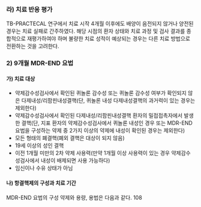 ### 라) 치료 반응 평가
TB-PRACTECAL 연구에서 치료 시작 4개월 이후에도 배양이 음전되지 않거나 양전된 경우는 치료 실패로 간주하였다. 해당 시점의 환자 상태와 치료 과정 및 검사 결과를 종합적으로 재평가하여야 하며 불량한 치료 성적이 예상되는 경우는 다른 치료 방법으로 전환하는 것을 고려한다.

### 2) 9개월 MDR-END 요법
#### 가) 치료 대상
* 약제감수성검사에서 확인된 퀴놀론 감수성 또는 퀴놀론 감수성 여부가 확인되지 않은 다제내성/리팜핀내성결핵(단, 퀴놀론 내성 다제내성결핵의 과거력이 있는 경우는 제외한다)
* 약제감수성검사에서 확인된 다제내성/리팜핀내성결핵 환자의 밀접접촉자에서 발생한 결핵(단, 지표 환자의 약제감수성검사에서 퀴놀론 내성인 경우 또는 MDR-END 요법을 구성하는 약제 중 2가지 이상의 약제에 내성이 확인된 경우는 제외한다)
* 모든 형태의 폐결핵(폐외 결핵은 대상이 되지 않음)
* 19세 이상의 성인 결핵
* 이전 1개월 미만의 2차 약제 사용력(만약 1개월 이상 사용력이 있는 경우 약제감수성검사에서 내성이 배제되면 사용 가능하다)
* 임신이나 수유 상태가 아님

#### 나) 항결핵제의 구성과 치료 기간
MDR-END 요법의 구성 약제와 용량, 용법은 다음과 같다.
<PAGE>108